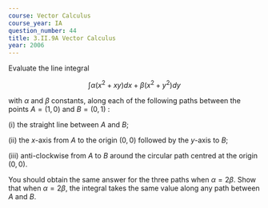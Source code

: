 ```yaml
---
course: Vector Calculus
course_year: IA
question_number: 44
title: 3.II.9A Vector Calculus
year: 2006
---
```



Evaluate the line integral

$$\int \alpha\left(x^{2}+x y\right) d x+\beta\left(x^{2}+y^{2}\right) d y$$

with $\alpha$ and $\beta$ constants, along each of the following paths between the points $A=(1,0)$ and $B=(0,1)$ :

(i) the straight line between $A$ and $B$;

(ii) the $x$-axis from $A$ to the origin $(0,0)$ followed by the $y$-axis to $B$;

(iii) anti-clockwise from $A$ to $B$ around the circular path centred at the origin $(0,0)$.

You should obtain the same answer for the three paths when $\alpha=2 \beta$. Show that when $\alpha=2 \beta$, the integral takes the same value along any path between $A$ and $B$.